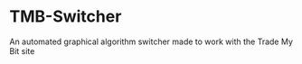 TMB-Switcher
============

An automated graphical algorithm switcher made to work with the Trade My Bit site
